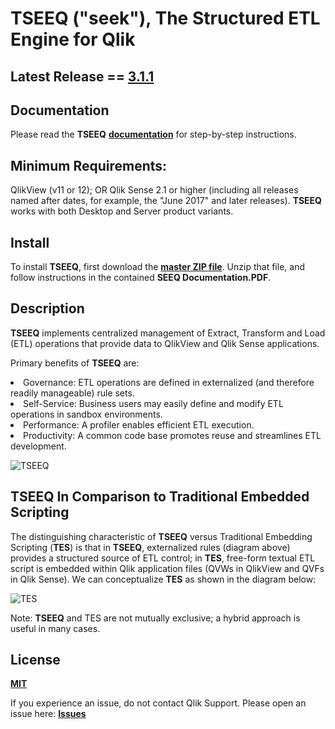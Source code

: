 
# **__TSEEQ__** ("seek"), The Structured ETL Engine for Qlik

## Latest Release == [3.1.1](https://github.com/qlikperf/TSEEQ/releases/latest)

## Documentation
Please read the **__TSEEQ__** **[documentation](https://github.com/qlikperf/TSEEQ/blob/master/TSEEQ%20Documentation.pdf)** for step-by-step instructions.

## Minimum Requirements:
QlikView (v11 or 12); OR Qlik Sense 2.1 or higher (including all releases named after dates, for example, the "June 2017" and later releases).  **__TSEEQ__** works with both Desktop and Server product variants.

## Install
To install **__TSEEQ__**, first download the **[master ZIP file](https://github.com/qlikperf/TSEEQ/archive/master.zip)**. Unzip that file, and follow instructions in the contained __SEEQ Documentation.PDF__.

## Description
**__TSEEQ__** implements centralized management of Extract, Transform and Load (ETL) operations that provide data to QlikView and Qlik Sense applications. 
 
Primary benefits of **__TSEEQ__** are: 
<li>Governance:     ETL operations are defined in externalized (and therefore readily manageable) rule sets.</li>
<li>Self-Service:   Business users may easily define and modify ETL operations in sandbox environments.</li>
<li>Performance:    A profiler enables efficient ETL execution.</li>
<li>Productivity:   A common code base promotes reuse and streamlines ETL development.</li>

![TSEEQ](https://github.com/qlikperf/TSEEQ/blob/master/img/SEEQ_basic_flow.png) 

## **__TSEEQ__** In Comparison to Traditional Embedded Scripting
The distinguishing characteristic of **__TSEEQ__** versus Traditional Embedding Scripting (**TES**) is that in **__TSEEQ__**, externalized rules (diagram above) provides a structured source of ETL control; in **TES**, free-form textual ETL script is embedded within Qlik application files (QVWs in QlikView and QVFs in Qlik Sense). We can conceptualize **TES** as shown in the diagram below:

![TES](https://github.com/qlikperf/TSEEQ/blob/master/img/SEEQ_vs_TES.png) 

Note: **__TSEEQ__** and TES are not mutually exclusive; a hybrid approach is useful in many cases. 

## License
**[MIT](https://github.com/qlikperf/TSEEQ/blob/master/LICENSE)**

If you experience an issue, do not contact Qlik Support.  Please open an issue here: **[Issues](https://github.com/qlikperf/TSEEQ/issues)**
